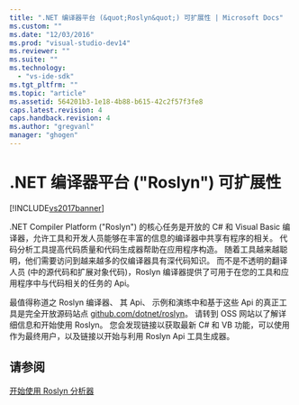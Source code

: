 ```yaml
---
title: ".NET 编译器平台 (&quot;Roslyn&quot;) 可扩展性 | Microsoft Docs"
ms.custom: ""
ms.date: "12/03/2016"
ms.prod: "visual-studio-dev14"
ms.reviewer: ""
ms.suite: ""
ms.technology: 
  - "vs-ide-sdk"
ms.tgt_pltfrm: ""
ms.topic: "article"
ms.assetid: 564201b3-1e18-4b88-b615-42c2f57f3fe8
caps.latest.revision: 4
caps.handback.revision: 4
ms.author: "gregvanl"
manager: "ghogen"
---
```

# .NET 编译器平台 (&quot;Roslyn&quot;) 可扩展性
[!INCLUDE[vs2017banner](../code-quality/includes/vs2017banner.md)]

.NET Compiler Platform \("Roslyn"\) 的核心任务是开放的 C\# 和 Visual Basic 编译器，允许工具和开发人员能够在丰富的信息的编译器中共享有程序的相关。 代码分析工具提高代码质量和代码生成器帮助在应用程序构造。 随着工具越来越聪明，他们需要访问到越来越多的仅编译器具有深代码知识。 而不是不透明的翻译人员 \(中的源代码和扩展对象代码\)，Roslyn 编译器提供了可用于在您的工具和应用程序中与代码相关的任务的 Api。  
  
 最值得称道之 Roslyn 编译器、 其 Api、 示例和演练中和基于这些 Api 的真正工具是完全开放源码站点 [github.com\/dotnet\/roslyn](https://github.com/dotnet/Roslyn)。 请转到 OSS 网站以了解详细信息和开始使用 Roslyn。 您会发现链接以获取最新 C\# 和 VB 功能，可以使用作为最终用户，以及链接以开始与利用 Roslyn Api 工具生成器。  
  
## 请参阅  
 [开始使用 Roslyn 分析器](../extensibility/getting-started-with-roslyn-analyzers.md)